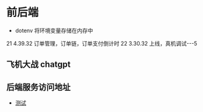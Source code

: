 # 前后端

- dotenv 将环境变量存储在内存中

21 4.39.32 订单管理，订单链，订单支付倒计时
22 3.30.32 上线，真机调试---5

## 飞机大战 chatgpt

## 后端服务访问地址
- [测试](http://localhost:6012/dang/heart)